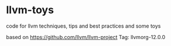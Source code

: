 # llvm-toys
code for llvm techniques, tips and best practices and some toys

based on https://github.com/llvm/llvm-project Tag: llvmorg-12.0.0